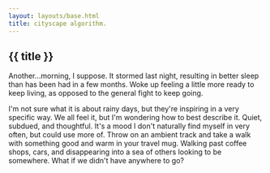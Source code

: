 ```yaml
---
layout: layouts/base.html
title: cityscape algorithm.
---
```


## {{ title }}

Another...morning, I suppose. It stormed last night, resulting in better sleep than has been had in a few months. Woke up feeling a little more ready to keep living, as opposed to the general fight to keep going.

I'm not sure what it is about rainy days, but they're inspiring in a very specific way. We all feel it, but I'm wondering how to best describe it. Quiet, subdued, and thoughtful. It's a mood I don't naturally find myself in very often, but could use more of. Throw on an ambient track and take a walk with something good and warm in your travel mug. Walking past coffee shops, cars, and disappearing into a sea of others looking to be somewhere. What if we didn't have anywhere to go?
